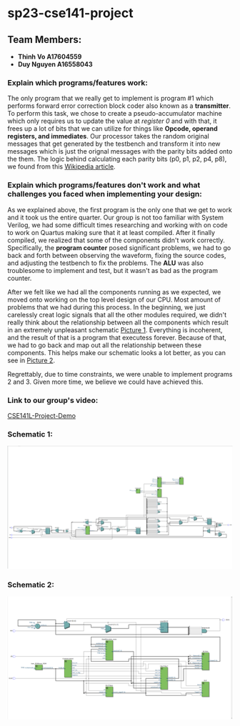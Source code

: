 # sp23-cse141-project
 
## Team Members:
- **Thinh Vo A17604559**
- **Duy Nguyen A16558043**

### Explain which programs/features work:

The only program that we really get to implement is program #1 which performs forward error correction block coder also known as a **transmitter**. To perform this task, we chose to create a pseudo-accumulator machine which only requires us to update the value at *register 0* and with that, it frees up a lot of bits that we can utilize for things like **Opcode, operand registers, and immediates**. Our processor takes the random original messages that get generated by the testbench and transform it into new messages which is just the orignal messages with the parity bits added onto the them. The logic behind calculating each parity bits (p0, p1, p2, p4, p8), we found from this [Wikipedia article](https://en.wikipedia.org/wiki/Hamming_code).

### Explain which programs/features don't work and what challenges you faced when implementing your design:

As we explained above, the first program is the only one that we get to work and it took us the entire quarter. Our group is not too familiar with System Verilog, we had some difficult times researching and working with on code to work on Quartus making sure that it at least compiled. After it finally compiled, we realized that some of the components didn't work correctly. Specifically, the **program counter** posed significant problems, we had to go back and forth between observing the waveform, fixing the source codes, and adjusting the testbench to fix the problems. The **ALU** was also troublesome to implement and test, but it wasn't as bad as the program counter.

After we felt like we had all the components running as we expected, we moved onto working on the top level design of our CPU. Most amount of problems that we had during this process. In the beginning, we just carelessly creat logic signals that all the other modules required, we didn't really think about the relationship between all the components which result in an extremely unpleasant schematic [Picture 1](#schematic-1). Everything is incoherent, and the result of that is a program that executess forever. Because of that, we had to go back and map out all the relationship between these components. This helps make our schematic looks a lot better, as you can see in [Picture 2](#schematic-2).

Regrettably, due to time constraints, we were unable to implement programs 2 and 3. Given more time, we believe we could have achieved this.

### Link to our group's video:

[CSE141L-Project-Demo](https://youtu.be/azPdiOcr0Zg)

### Schematic 1:

![Schematic 1](Schematic1.png)

### Schematic 2:

![Schematic 2](Schematic2.png)